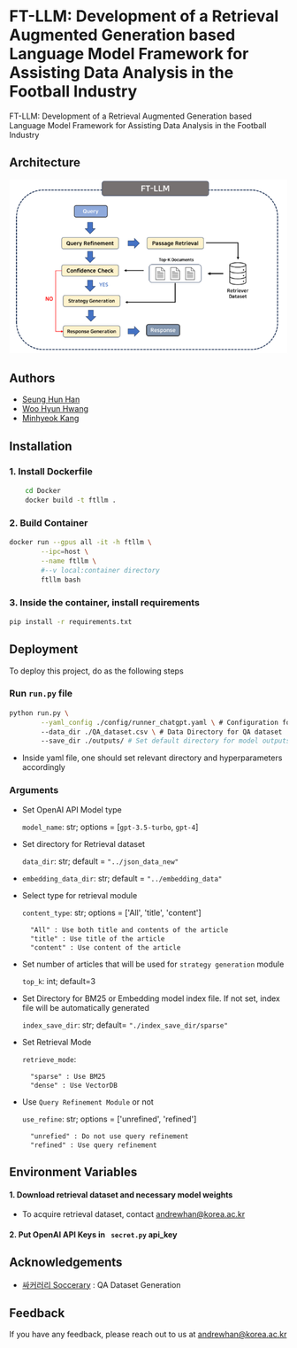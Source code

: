 
# FT-LLM: Development of a Retrieval Augmented Generation based Language Model Framework for Assisting Data Analysis in the Football Industry


FT-LLM: Development of a Retrieval Augmented Generation based Language Model Framework for Assisting Data Analysis in the Football Industry


## Architecture

![image](./assets/architecture.png)
## Authors

- [Seung Hun Han](https://www.github.com/SeungHunHan11)
- [Woo Hyun Hwang](https://github.com/rayhwang3130)
- [Minhyeok Kang](https://github.com/kangminhyeok02)


## Installation

### 1. Install Dockerfile 

```bash
    cd Docker
    docker build -t ftllm .
```

### 2. Build Container
```bash
docker run --gpus all -it -h ftllm \
        --ipc=host \
        --name ftllm \
        #--v local:container directory 
        ftllm bash
```

### 3. Inside the container, install requirements 

```bash
pip install -r requirements.txt
```
    
## Deployment

To deploy this project, do as the following steps

### Run ```run.py``` file

```bash
python run.py \
        --yaml_config ./config/runner_chatgpt.yaml \ # Configuration for hyperparameters
        --data_dir ./QA_dataset.csv \ # Data Directory for QA dataset
        --save_dir ./outputs/ # Set default directory for model outputs
```

- Inside yaml file, one should set relevant directory and hyperparameters accordingly

### Arguments

- Set OpenAI API Model type
    
     ```model_name```: str; options = [```gpt-3.5-turbo```,  ```gpt-4```]

- Set directory for Retrieval dataset

    ```data_dir```: str; default = ```"../json_data_new"```

- ```embedding_data_dir```: str; default = ```"../embedding_data"```

- Select type for retrieval module

    ```content_type```: str; options = ['All', 'title', 'content']
        
        "All" : Use both title and contents of the article
        "title" : Use title of the article
        "content" : Use content of the article
    
- Set number of articles that will be used for ```strategy generation``` module

    ```top_k```: int; default=3

- Set Directory for BM25 or Embedding model index file. If not set, index file will be automatically generated

    ```index_save_dir```: str; default= ```"./index_save_dir/sparse"```

- Set Retrieval Mode

    ```retrieve_mode```: 
        
        "sparse" : Use BM25
        "dense" : Use VectorDB

- Use ```Query Refinement Module``` or not

    ```use_refine```: str; options = ['unrefined', 'refined']

        "unrefied" : Do not use query refinement
        "refined" : Use query refinement


## Environment Variables

#### 1. Download retrieval dataset and necessary model weights
- To acquire retrieval dataset, contact andrewhan@korea.ac.kr

#### 2. Put OpenAI API Keys in ``` secret.py``` api_key
## Acknowledgements

 - [싸커러리 Soccerary](youtubrary@gmail.com) : QA Dataset Generation

## Feedback

If you have any feedback, please reach out to us at andrewhan@korea.ac.kr

